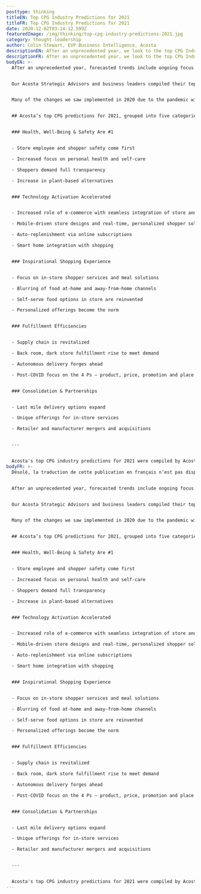 ```yaml
---
posttype: thinking
titleEN: Top CPG Industry Predictions for 2021
titleFR: Top CPG Industry Predictions for 2021
date: 2020-12-02T03:14:12.599Z
featuredImage: /img/thinking/top-cpg-industry-predictions-2021.jpg
category: thought-leadership
author: Colin Stewart, EVP Business Intelligence, Acosta
descriptionEN: After an unprecedented year, we look to the top CPG Industry predictions for 2021
descriptionFR: After an unprecedented year, we look to the top CPG Industry predictions for 2021
bodyEN: >-
  After an unprecedented year, forecasted trends include ongoing focus on personal health and self-care, technology activation acceleration and fulfillment efficiencies.


  Our Acosta Strategic Advisors and business leaders compiled their top CPG predictions for 2021, which include an unceasing emphasis on health and safety, accelerated advances in e-commerce, inspirational in-store shopping experiences, efficiencies with fulfillment, and consolidation and partnerships with retailers and manufacturers.


  Many of the changes we saw implemented in 2020 due to the pandemic will carry over into 2021. Health and safety will continue to be paramount for retailers and consumers, and e-commerce growth will continue on its accelerated path. Grocery shopping was not fun this year, and post-COVID, stores will need to make it a more enjoyable experience with unique offerings, better prices and stocked shelves.


  ## Acosta’s top CPG predictions for 2021, grouped into five categories, are:


  ### Health, Well-Being & Safety Are #1


  - Store employee and shopper safety come first

  - Increased focus on personal health and self-care

  - Shoppers demand full transparency

  - Increase in plant-based alternatives


  ### Technology Activation Accelerated


  - Increased role of e-commerce with seamless integration of store and online

  - Mobile-driven store designs and real-time, personalized shopper solutions

  - Auto-replenishment via online subscriptions

  - Smart home integration with shopping


  ### Inspirational Shopping Experience


  - Focus on in-store shopper services and meal solutions

  - Blurring of food at-home and away-from-home channels

  - Self-serve food options in store are reinvented

  - Personalized offerings become the norm


  ### Fulfillment Efficiencies


  - Supply chain is revitalized

  - Back room, dark store fulfillment rise to meet demand

  - Autonomous delivery forges ahead

  - Post-COVID focus on the 4 Ps — product, price, promotion and place


  ### Consolidation & Partnerships


  - Last mile delivery options expand

  - Unique offerings for in-store services

  - Retailer and manufacturer mergers and acquisitions


  ---


  Acosta's top CPG industry predictions for 2021 were compiled by Acosta business leaders across the country and supported by analysis and custom research by Acosta Strategic Advisors.
bodyFR: >-
  Désolé, la traduction de cette publication en français n’est pas disponible.


  After an unprecedented year, forecasted trends include ongoing focus on personal health and self-care, technology activation acceleration and fulfillment efficiencies.


  Our Acosta Strategic Advisors and business leaders compiled their top CPG predictions for 2021, which include an unceasing emphasis on health and safety, accelerated advances in e-commerce, inspirational in-store shopping experiences, efficiencies with fulfillment, and consolidation and partnerships with retailers and manufacturers.


  Many of the changes we saw implemented in 2020 due to the pandemic will carry over into 2021. Health and safety will continue to be paramount for retailers and consumers, and e-commerce growth will continue on its accelerated path. Grocery shopping was not fun this year, and post-COVID, stores will need to make it a more enjoyable experience with unique offerings, better prices and stocked shelves.


  ## Acosta’s top CPG predictions for 2021, grouped into five categories, are:


  ### Health, Well-Being & Safety Are #1


  - Store employee and shopper safety come first

  - Increased focus on personal health and self-care

  - Shoppers demand full transparency

  - Increase in plant-based alternatives


  ### Technology Activation Accelerated


  - Increased role of e-commerce with seamless integration of store and online

  - Mobile-driven store designs and real-time, personalized shopper solutions

  - Auto-replenishment via online subscriptions

  - Smart home integration with shopping


  ### Inspirational Shopping Experience


  - Focus on in-store shopper services and meal solutions

  - Blurring of food at-home and away-from-home channels

  - Self-serve food options in store are reinvented

  - Personalized offerings become the norm


  ### Fulfillment Efficiencies


  - Supply chain is revitalized

  - Back room, dark store fulfillment rise to meet demand

  - Autonomous delivery forges ahead

  - Post-COVID focus on the 4 Ps — product, price, promotion and place


  ### Consolidation & Partnerships


  - Last mile delivery options expand

  - Unique offerings for in-store services

  - Retailer and manufacturer mergers and acquisitions


  ---


  Acosta's top CPG industry predictions for 2021 were compiled by Acosta business leaders across the country and supported by analysis and custom research by Acosta Strategic Advisors.
---
```

